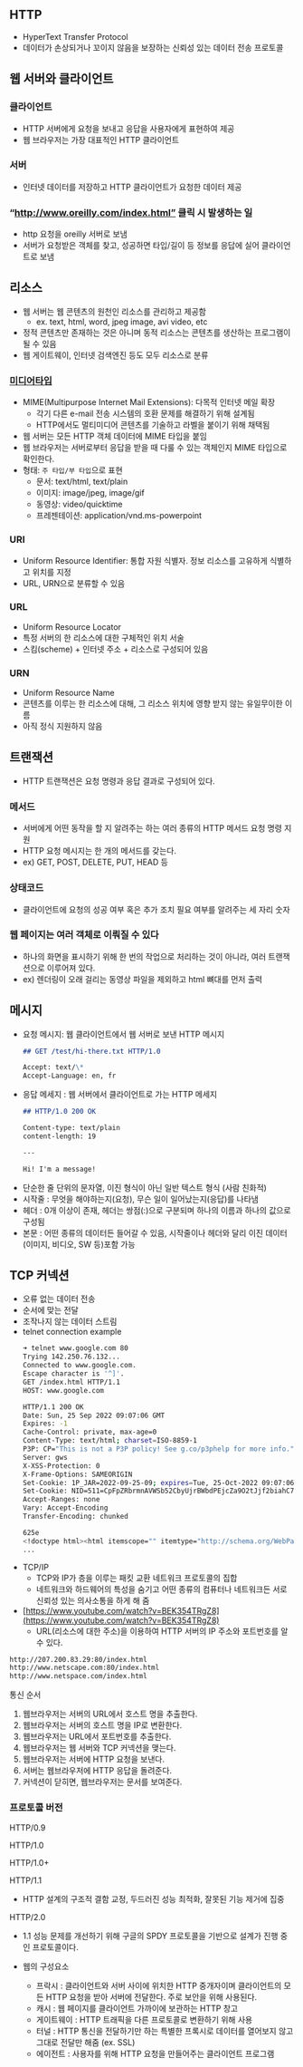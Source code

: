 ## HTTP

- HyperText Transfer Protocol
- 데이터가 손상되거나 꼬이지 않음을 보장하는 신뢰성 있는 데이터 전송 프로토콜

## 웹 서버와 클라이언트

### 클라이언트

- HTTP 서버에게 요청을 보내고 응답을 사용자에게 표현하여 제공
- 웹 브라우저는 가장 대표적인 HTTP 클라이언트

### 서버

- 인터넷 데이터를 저장하고 HTTP 클라이언트가 요청한 데이터 제공

### “http://www.oreilly.com/index.html” 클릭 시 발생하는 일

- http 요청을 oreilly 서버로 보냄
- 서버가 요청받은 객체를 찾고, 성공하면 타입/길이 등 정보를 응답에 실어 클라이언트로 보냄

## 리소스

- 웹 서버는 웹 콘텐츠의 원천인 리소스를 관리하고 제공함
  - ex. text, html, word, jpeg image, avi video, etc
- 정적 콘텐츠만 존재하는 것은 아니며 동적 리소스는 콘텐츠를 생산하는 프로그램이 될 수 있음
- 웹 게이트웨이, 인터넷 검색엔진 등도 모두 리소스로 분류

### [미디어타입](https://developer.mozilla.org/ko/docs/Web/HTTP/Basics_of_HTTP/MIME_types)

- MIME(Multipurpose Internet Mail Extensions): 다목적 인터넷 메일 확장
  - 각기 다른 e-mail 전송 시스템의 호환 문제를 해결하기 위해 설계됨
  - HTTP에서도 멀티미디어 콘텐츠를 기술하고 라벨을 붙이기 위해 채택됨
- 웹 서버는 모든 HTTP 객체 데이터에 MIME 타입을 붙임
- 웹 브라우저는 서버로부터 응답을 받을 때 다룰 수 있는 객체인지 MIME 타입으로 확인한다.
- 형태: `주 타입/부 타입`으로 표현
  - 문서: text/html, text/plain
  - 이미지: image/jpeg, image/gif
  - 동영상: video/quicktime
  - 프레젠테이션: application/vnd.ms-powerpoint

### URI

- Uniform Resource Identifier: 통합 자원 식별자. 정보 리소스를 고유하게 식별하고 위치를 지정
- URL, URN으로 분류할 수 있음

### URL

- Uniform Resource Locator
- 특정 서버의 한 리소스에 대한 구체적인 위치 서술
- 스킴(scheme) + 인터넷 주소 + 리소스로 구성되어 있음

### URN

- Uniform Resource Name
- 콘텐츠를 이루는 한 리소스에 대해, 그 리소스 위치에 영향 받지 않는 유일무이한 이름
- 아직 정식 지원하지 않음

## 트랜잭션

- HTTP 트랜잭션은 요청 명령과 응답 결과로 구성되어 있다.

### 메서드

- 서버에게 어떤 동작을 할 지 알려주는 하는 여러 종류의 HTTP 메서드 요청 명령 지원
- HTTP 요청 메시지는 한 개의 메서드를 갖는다.
- ex) GET, POST, DELETE, PUT, HEAD 등

### 상태코드

- 클라이언트에 요청의 성공 여부 혹은 추가 조치 필요 여부를 알려주는 세 자리 숫자

### 웹 페이지는 여러 객체로 이뤄질 수 있다

- 하나의 화면을 표시하기 위해 한 번의 작업으로 처리하는 것이 아니라, 여러 트랜잭션으로 이루어져 있다.
- ex) 렌더링이 오래 걸리는 동영상 파일을 제외하고 html 뼈대를 먼저 출력

## 메시지

- 요청 메시지: 웹 클라이언트에서 웹 서버로 보낸 HTTP 메시지
  ```markdown
  ## GET /test/hi-there.txt HTTP/1.0

  Accept: text/\*
  Accept-Language: en, fr
  ```
- 응답 메세지 : 웹 서버에서 클라이언트로 가는 HTTP 메세지
  ```markdown
  ## HTTP/1.0 200 OK

  Content-type: text/plain
  content-length: 19

  ---

  Hi! I'm a message!
  ```
- 단순한 줄 단위의 문자열, 이진 형식이 아닌 일반 텍스트 형식 (사람 친화적)
- 시작줄 : 무엇을 해야하는지(요청), 무슨 일이 일어났는지(응답)를 나타냄
- 헤더 : 0개 이상이 존재, 헤더는 쌍점(:)으로 구분되며 하나의 이름과 하나의 값으로 구성됨
- 본문 : 어떤 종류의 데이터든 들어갈 수 있음, 시작줄이나 헤더와 달리 이진 데이터(이미지, 비디오, SW 등)포함 가능

## TCP 커넥션

- 오류 없는 데이터 전송
- 순서에 맞는 전달
- 조작나지 않는 데이터 스트림
- telnet connection example
  ```bash
  ➜ telnet www.google.com 80
  Trying 142.250.76.132...
  Connected to www.google.com.
  Escape character is '^]'.
  GET /index.html HTTP/1.1
  HOST: www.google.com

  HTTP/1.1 200 OK
  Date: Sun, 25 Sep 2022 09:07:06 GMT
  Expires: -1
  Cache-Control: private, max-age=0
  Content-Type: text/html; charset=ISO-8859-1
  P3P: CP="This is not a P3P policy! See g.co/p3phelp for more info."
  Server: gws
  X-XSS-Protection: 0
  X-Frame-Options: SAMEORIGIN
  Set-Cookie: 1P_JAR=2022-09-25-09; expires=Tue, 25-Oct-2022 09:07:06 GMT; path=/; domain=.google.com; Secure
  Set-Cookie: NID=511=CpFpZRbrmnAVWSb52CbyUjrBWbdPEjcZa9O2tJjf2biahC7QuYAX6UlBvov3SxRud_LiamlveRDewEXio_cVq6ncbrN8d9AxYeVPCU1fn_YA1ORPfNo1oGvxn6iBubWv9l4qZ5vHUzYt_el_Iw1EJs7S-yCxUK8BQ0qhWDU25uo; expires=Mon, 27-Mar-2023 09:07:06 GMT; path=/; domain=.google.com; HttpOnly
  Accept-Ranges: none
  Vary: Accept-Encoding
  Transfer-Encoding: chunked

  625e
  <!doctype html><html itemscope="" itemtype="http://schema.org/WebPage" lang="ko"><head><meta content="text/html; charset=UTF-8" http-equiv="Content-Type">
  ...
  ```
- TCP/IP
  - TCP와 IP가 층을 이루는 패킷 교환 네트워크 프로토콜의 집합
  - 네트워크와 하드웨어의 특성을 숨기고 어떤 종류의 컴퓨터나 네트워크든 서로 신뢰성 있는 의사소통을 하게 해 줌
- [https://www.youtube.com/watch?v=BEK354TRgZ8](https://www.youtube.com/watch?v=BEK354TRgZ8)
  - URL(리소스에 대한 주소)을 이용하여 HTTP 서버의 IP 주소와 포트번호를 알 수 있다.

```markdown
http://207.200.83.29:80/index.html
http://www.netscape.com:80/index.html
http://www.netspace.com/index.html
```

통신 순서

1. 웹브라우저는 서버의 URL에서 호스트 명을 추출한다.
2. 웹브라우저는 서버의 호스트 명을 IP로 변환한다.
3. 웹브라우저는 URL에서 포트번호를 추출한다.
4. 웹브라우저는 웹 서버와 TCP 커넥션을 맺는다.
5. 웹브라우저는 서버에 HTTP 요청을 보낸다.
6. 서버는 웹브라우저에 HTTP 응답을 돌려준다.
7. 커넥션이 닫히면, 웹브라우저는 문서를 보여준다.

### 프로토콜 버전

HTTP/0.9

HTTP/1.0

HTTP/1.0+

HTTP/1.1

- HTTP 설계의 구조적 결함 교정, 두드러진 성능 최적화, 잘못된 기능 제거에 집중

HTTP/2.0

- 1.1 성능 문제를 개선하기 위해 구글의 SPDY 프로토콜을 기반으로 설계가 진행 중인 프로토콜이다.

- 웹의 구성요소
  - 프락시 : 클라이언트와 서버 사이에 위치한 HTTP 중개자이며 클라이언트의 모든 HTTP 요청을 받아 서버에 전달한다. 주로 보안을 위해 사용된다.
  - 캐시 : 웹 페이지를 클라이언트 가까이에 보관하는 HTTP 창고
  - 게이트웨이 : HTTP 트래픽을 다른 프로토콜로 변환하기 위해 사용
  - 터널 : HTTP 통신을 전달하기만 하는 특별한 프록시로 데이터를 열어보지 않고 그대로 전달만 해줌 (ex. SSL)
  - 에이전트 : 사용자를 위해 HTTP 요청을 만들어주는 클라이언트 프로그램
